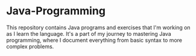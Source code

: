 # Java-Programming

This repository contains Java programs and exercises that I'm working on as I learn the language. It's a part of my journey to mastering Java programming, where I document everything from basic syntax to more complex problems.
